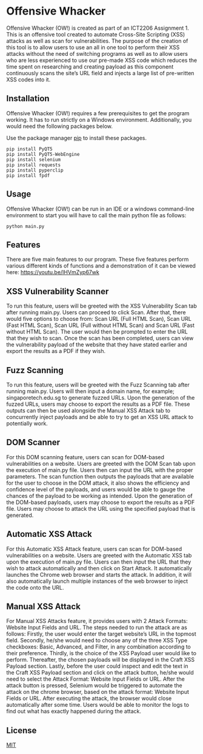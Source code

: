# Offensive Whacker

Offensive Whacker (OW!) is created as part of an ICT2206 Assignment 1. This is an offensive tool created to automate Cross-Site Scripting (XSS) attacks as well as scan for vulnerabilities. The purpose of the creation of this tool is to allow users to use an all in one tool to perform their XSS attacks without the need of switching programs as well as to allow users who are less experienced to use our pre-made XSS code which reduces the time spent on researching and creating payload as this component continuously scans the site’s URL field and injects a large list of pre-written XSS codes into it.

## Installation

Offensive Whacker (OW!) requires a few prerequisites to get the program working. It has to run strictly on a Windows environment. Additionally, you would need the following packages below.

Use the package manager [pip](https://pip.pypa.io/en/stable/) to install these packages.

```shell
pip install PyQT5
pip install PyQT5-WebEngine
pip install selenium
pip install requests
pip install pyperclip
pip install fpdf
```
## Usage

Offensive Whacker (OW!) can be run in an IDE or a windows command-line environment to start you will have to call the main python file as follows:

```shell
python main.py
```

## Features

There are five main features to our program. These five features perform various different kinds of functions and a demonstration of it can be viewed here: https://youtu.be/IHVmZyp67wk

## XSS Vulnerability Scanner

To run this feature, users will be greeted with the XSS Vulnerability Scan tab after running main.py. Users can proceed to click Scan. After that, there would five options to choose from: Scan URL (Full HTML Scan), Scan URL (Fast HTML Scan), Scan URL (Full without HTML Scan) and Scan URL (Fast without HTML Scan). The user would then be prompted to enter the URL that they wish to scan. Once the scan has been completed, users can view the vulnerability payload of the website that they have stated earlier and export the results as a PDF if they wish. 

## Fuzz Scanning

To run this feature, users will be greeted with the Fuzz Scanning tab after running main.py. Users will then input a domain name, for example; singaporetech.edu.sg to generate fuzzed URLs. Upon the generation of the fuzzed URLs, users may choose to export the results as a PDF file. These outputs can then be used alongside the Manual XSS Attack tab to concurrently inject payloads and be able to try to get an XSS URL attack to potentially work.

## DOM Scanner

For this DOM scanning feature, users can scan for DOM-based vulnerabilities on a website. Users are greeted with the DOM Scan tab upon the execution of main.py file. 
Users then can input the URL with the proper parameters. The scan function then outputs the payloads that are available for the user to choose in the DOM attack, it also shows the efficiency and confidence level of the payloads, and users would be able to gauge the chances of the payload to be working as intended. Upon the generation of the DOM-based payloads, users may choose to export the results as a PDF file. Users may choose to attack the URL using the specified payload that is generated. 

## Automatic XSS Attack

For this Automatic XSS Attack feature, users can scan for DOM-based vulnerabilities on a website. Users are greeted with the Automatic XSS tab upon the execution of main.py file. Users can then input the URL that they wish to attack automatically and then click on Start Attack. It automatically launches the Chrome web browser and starts the attack. In addition, it will also automatically launch multiple instances of the web browser to inject the code onto the URL.

## Manual XSS Attack 

For Manual XSS Attacks feature, it provides users with 2 Attack Formats: Website Input Fields and URL. The steps needed to run the attack are as follows: Firstly, the user would enter the target website’s URL in the topmost field. Secondly, he/she would need to choose any of the three XSS Type checkboxes: Basic, Advanced, and Filter, in any combination according to their preference. Thirdly, is the choice of the XSS Payload user would like to perform. Thereafter, the chosen payloads will be displayed in the Craft XSS Payload section. Lastly, before the user could inspect and edit the text in the Craft XSS Payload section and click on the attack button, he/she would need to select the Attack Format: Website Input Fields or URL. After the attack button is pressed, Selenium would be triggered to automate the attack on the chrome browser, based on the attack format: Website Input Fields or URL. After executing the attack, the browser would close automatically after some time. Users would be able to monitor the logs to find out what has exactly happened during the attack. 

## License
[MIT](https://choosealicense.com/licenses/mit/)
